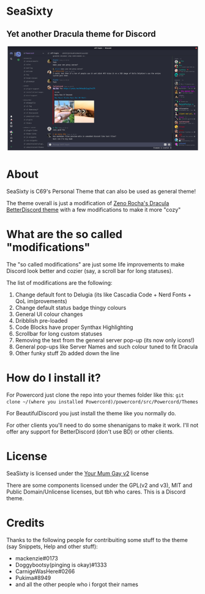 # SeaSixty
## Yet another Dracula theme for Discord

![This is SeaSixty](/ast/FrontPage.png)

# About
SeaSixty is C69's Personal Theme that can also be used as general theme!

The theme overall is just a modification of [Zeno Rocha's Dracula BetterDiscord theme](https://github.com/dracula/betterdiscord) with a few modifications to make it more "cozy"

# What are the so called "modifications"
The "so called modifications" are just some life improvements to make Discord look better and cozier (say, a scroll bar for long statuses).

The list of modifications are the following:

1. Change default font to Delugia (its like Cascadia Code + Nerd Fonts + QoL im(provements)
2. Change default status badge thingy colours
3. General UI colour changes
4. Dribblish pre-loaded
5. Code Blocks have proper Synthax Highlighting
6. Scrollbar for long custom statuses
7. Removing the text from the general server pop-up (its now only icons!)
8. General pop-ups like Server Names and such colour tuned to fit Dracula
9. Other funky stuff 2b added down the line

# How do I install it?

For Powercord just clone the repo into your themes folder like this:
``git clone ~/(where you installed Powercord)/powercord/src/Powercord/Themes``

For BeautifulDiscord you just install the theme like you normally do.

For other clients you'll need to do some shenanigans to make it work. I'll not offer any support for BetterDiscord (don't use BD) or other clients.

# License
SeaSixty is licensed under the [Your Mum Gay v2](github.com/citizensixtynine/YMG-v2) license

There are some components licensed under the GPL(v2 and v3), MIT and Public Domain/Unlicense licenses, but tbh who cares. This is a Discord theme.

# Credits
Thanks to the following people for contribuiting some stuff to the theme (say Snippets, Help and other stuff):
- mackenzie#0173
- Doggybootsy(pinging is okay)#1333
- CarnigeWasHere#0266
- Pukima#8949
- and all the other people who i forgot their names
